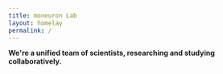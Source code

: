 ```yaml
---
title: moneuron Lab
layout: homelay
permalink: /
---
```


**We're a unified team of scientists, researching and studying collaboratively.**
